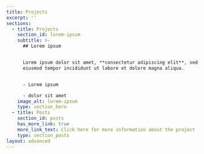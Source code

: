 ```yaml
---
title: Projects
excerpt: ''
sections:
  - title: Projects
    section_id: lorem-ipsum
    subtitle: >-
      ## Lorem ipsum


      Lorem ipsum dolor sit amet, **consectetur adipiscing elit**, sed do
      eiusmod tempor incididunt ut labore et dolore magna aliqua.


      - Lorem ipsum

      - dolor sit amet
    image_alt: lorem-ipsum
    type: section_hero
  - title: Posts
    section_id: posts
    has_more_link: true
    more_link_text: Click here for more information about the project
    type: section_posts
layout: advanced
---
```

